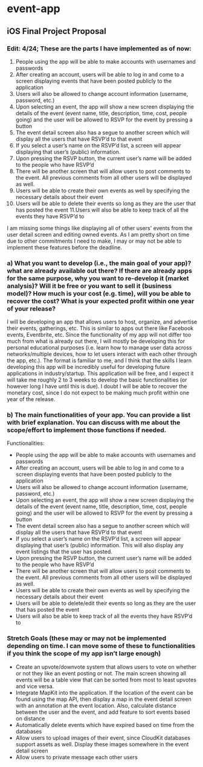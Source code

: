 # event-app

## iOS Final Project Proposal

### Edit: 4/24; These are the parts I have implemented as of now:
1. People using the app will be able to make accounts with usernames and passwords
2. After creating an account, users will be able to log in and come to a screen displaying events that have been posted publicly to the application
3. Users will also be allowed to change account information (username, password, etc.)
4. Upon selecting an event, the app will show a new screen displaying the details of the event (event name, title, description, time, cost, people going) and the user will be allowed to RSVP for the event by pressing a button
5. The event detail screen also has a segue to another screen which will display all the users that have RSVP’d to that event
6. If you select a user’s name on the RSVP’d list, a screen will appear displaying that user’s (public) information.
7. Upon pressing the RSVP button, the current user’s name will be added to the people who have RSVP’d 
8. There will be another screen that will allow users to post comments to the event. All previous comments from all other users will be displayed as well.
9. Users will be able to create their own events as well by specifying the necessary details about their event
10. Users will be able to delete their events so long as they are the user that has posted the event
11.Users will also be able to keep track of all the events they have RSVP’d to

I am missing some things like displaying all of other users' events from the user detail screen and editing owned events. As I am pretty short on time due to other commitments I need to make, I may or may not be able to implement these features before the deadline.


### a) What you want to develop (i.e., the main goal of your app)? what are already available out there? If there are already apps for the same purpose, why you want to re-develop it (market analysis)? Will it be free or you want to sell it (business model)? How much is your cost (e.g. time), will you be able to recover the cost? What is your expected profit within one year of your release?

I will be developing an app that allows users to host, organize, and advertise their events, gatherings, etc. This is similar to apps out there like Facebook events, Eventbrite, etc. 
Since the functionality of my app will not differ too much from what is already out there, I will mostly be developing this for personal educational purposes (i.e. learn how to manage user data across networks/multiple devices, how to let users interact with each other through the app, etc.). The format is familiar to me, and I think that the skills I learn developing this app will be incredibly useful for developing future applications in industry/startup. 
This application will be free, and I expect it will take me roughly 2 to 3 weeks to develop the basic functionalities (or however long I have until this is due). I doubt I will be able to recover the monetary cost, since I do not expect to be making much profit within one year of the release.


### b) The main functionalities of your app. You can provide a list with brief explanation. You can discuss with me about the scope/effort to implement those functions if needed. 

Functionalities:
- People using the app will be able to make accounts with usernames and passwords
- After creating an account, users will be able to log in and come to a screen displaying events that have been posted publicly to the application
- Users will also be allowed to change account information (username, password, etc.)
- Upon selecting an event, the app will show a new screen displaying the details of the event (event name, title, description, time, cost, people going) and the user will be allowed to RSVP for the event by pressing a button
- The event detail screen also has a segue to another screen which will display all the users that have RSVP’d to that event
- If you select a user’s name on the RSVP’d list, a screen will appear displaying that user’s (public) information. This will also display any event listings that the user has posted.
- Upon pressing the RSVP button, the current user’s name will be added to the people who have RSVP’d 
- There will be another screen that will allow users to post comments to the event. All previous comments from all other users will be displayed as well.
- Users will be able to create their own events as well by specifying the necessary details about their event
- Users will be able to delete/edit their events so long as they are the user that has posted the event
- Users will also be able to keep track of all the events they have RSVP’d to


### Stretch Goals (these may or may not be implemented depending on time. I can move some of these to functionalities if you think the scope of my app isn’t large enough)
- Create an upvote/downvote system that allows users to vote on whether or not they like an event posting or not. The main screen showing all events will be a table view that can be sorted from most to least upvotes and vice versa.
- Integrate MapKit into the application. If the location of the event can be found using the map API, then display a map in the event detail screen with an annotation at the event location. Also, calculate distance between the user and the event, and add feature to sort events based on distance
- Automatically delete events which have expired based on time from the databases 
- Allow users to upload images of their event, since CloudKit databases support assets as well. Display these images somewhere in the event detail screen
- Allow users to private message each other users
